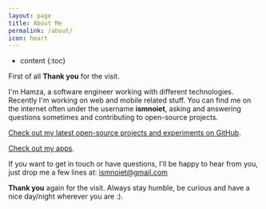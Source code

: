 ```yaml
---
layout: page
title: About Me
permalink: /about/
icon: heart
---
```


* content
{:toc}

First of all **Thank you** for the visit.

I'm Hamza, a software engineer working with different technologies.
Recently I'm working on web and mobile related stuff.
You can find me on the internet often under the username **ismnoiet**, asking and answering questions sometimes and contributing to open-source projects.

[Check out my latest open-source projects and experiments on GitHub](https://github.com/ismnoiet).

[Check out my apps](https://github.com/ismnoiet).

If you want to get in touch or have questions, I'll be happy to hear from you, just drop me a few lines at: ismnoiet@gmail.com

**Thank you** again for the visit. Always stay humble, be curious and have a nice day/night wherever you are :).


<!-- ## Comments

{% include comments.html %} -->

